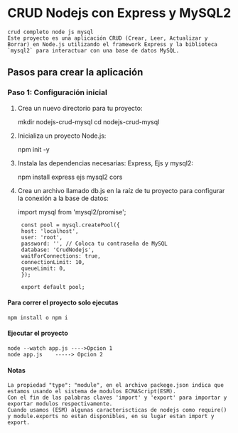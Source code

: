 # CRUD Nodejs con Express y MySQL2
    crud completo node js mysql
    Este proyecto es una aplicación CRUD (Crear, Leer, Actualizar y Borrar) en Node.js utilizando el framework Express y la biblioteca `mysql2` para interactuar con una base de datos MySQL.

## Pasos para crear la aplicación

### Paso 1: Configuración inicial
1. Crea un nuevo directorio para tu proyecto:

   mkdir nodejs-crud-mysql
   cd nodejs-crud-mysql

2. Inicializa un proyecto Node.js:

    npm init -y

3. Instala las dependencias necesarias: Express, Ejs y mysql2:

    npm install express ejs mysql2 cors

4. Crea un archivo llamado db.js en la raíz de tu proyecto para configurar la conexión a la base de datos:

    import mysql from 'mysql2/promise';

        const pool = mysql.createPool({
        host: 'localhost',
        user: 'root',
        password: '', // Coloca tu contraseña de MySQL
        database: 'CrudNodejs',
        waitForConnections: true,
        connectionLimit: 10,
        queueLimit: 0,
        });

        export default pool;




#### Para correr el proyecto solo ejecutas

    npm install o npm i

#### Ejecutar el proyecto

    node --watch app.js ---->Opcion 1
    node app.js    -----> Opcion 2

#### Notas

    La propiedad "type": "module", en el archivo packege.json indica que estamos usando el sistema de modulos ECMAScript(ESM).
    Con el fin de las palabras claves 'import' y 'export' para importar y exportar modulos respectivamente.
    Cuando usamos (ESM) algunas caracteriscticas de nodejs como require() y module.exports no estan disponibles, en su lugar estan import y export.